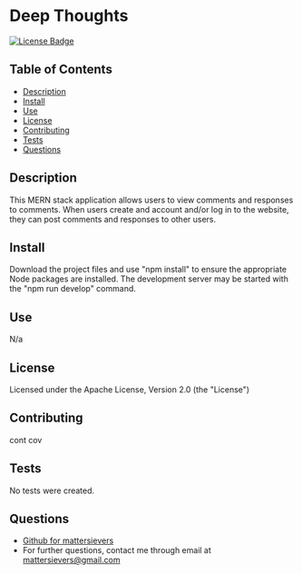 
 
  # Deep Thoughts
  [![License Badge](https://img.shields.io/badge/License-Apache-blue.svg)](http://www.apache.org/licenses/LICENSE-2.0)

  ## Table of Contents
  * [Description](#description)
  * [Install](#install)
  * [Use](#use)
  * [License](#license)
  * [Contributing](#contributing)
  * [Tests](#tests)
  * [Questions](#questions)

  ## Description
  This MERN stack application allows users to view comments and responses to comments. When users create and account and/or log in to the website, they can post comments and responses to other users.

  ## Install
  Download the project files and use "npm install" to ensure the appropriate Node packages are installed. The development server may be started with the "npm run develop" command.
  
  ## Use
  N/a
  
  ## License
  Licensed under the Apache License, Version 2.0 (the "License")

  ## Contributing
  cont cov

  ## Tests
  No tests were created.
  
  ## Questions
  - [Github for mattersievers](http://www.github.com/mattersievers)
  - For further questions, contact me through email at mattersievers@gmail.com

